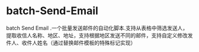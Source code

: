 # batch-Send-Email
batch Send Email .一个批量发送邮件的自动化脚本.支持从表格中筛选发送人，提取收信人名称、地区、地址，支持根据地区发送不同的邮件，支持自定义修改发件人、收件人姓名（通过替换邮件模板的特殊标记实现）
